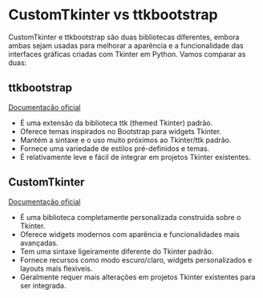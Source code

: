 # CustomTkinter vs ttkbootstrap

CustomTkinter e ttkbootstrap são duas bibliotecas diferentes, embora ambas sejam usadas para melhorar a aparência e a funcionalidade das interfaces gráficas criadas com Tkinter em Python. Vamos comparar as duas:

## ttkbootstrap
[Documentação oficial](https://ttkbootstrap.readthedocs.io/en/latest/)

- É uma extensão da biblioteca ttk (themed Tkinter) padrão.
- Oferece temas inspirados no Bootstrap para widgets Tkinter.
- Mantém a sintaxe e o uso muito próximos ao Tkinter/ttk padrão.
- Fornece uma variedade de estilos pré-definidos e temas.
- É relativamente leve e fácil de integrar em projetos Tkinter existentes.

## CustomTkinter
[Documentação oficial](https://customtkinter.tomschimansky.com/)

- É uma biblioteca completamente personalizada construída sobre o Tkinter.
- Oferece widgets modernos com aparência e funcionalidades mais avançadas.
- Tem uma sintaxe ligeiramente diferente do Tkinter padrão.
- Fornece recursos como modo escuro/claro, widgets personalizados e layouts mais flexíveis.
- Geralmente requer mais alterações em projetos Tkinter existentes para ser integrada.